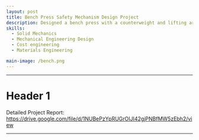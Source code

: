 ```yaml
---
layout: post
title: Bench Press Safety Mechanism Design Project
description: Designed a bench press with a counterweight and lifting arms that would be activated when the user pressed a foot pedal. The Project included stress analysis for all the components, connections, and the power train. The analysis was done ensuring a factor of safety above two for all parts, with respect to yielding, buckling, and fatigue. Finally, the design was analyzed for potential final cost of the product based on materials and manufacturing costs.   
skills: 
  - Solid Mechanics
  - Mechanical Engineering Design 
  - Cost engineering
  - Materials Engineering

main-image: /bench.png
---
```


---

# Header 1 
Detailed Project Report:
     https://drive.google.com/file/d/1NUBePzYpRUGrOIJI42gjPNBfMW5zEbh2/view

--- 
